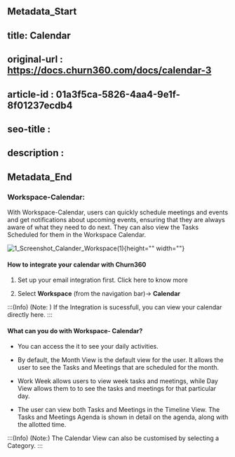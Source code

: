 ## Metadata_Start
## title: Calendar
## original-url : https://docs.churn360.com/docs/calendar-3
## article-id : 01a3f5ca-5826-4aa4-9e1f-8f01237ecdb4
## seo-title : 
## description : 
## Metadata_End
### Workspace-Calendar: 
With Workspace-Calendar, users can quickly schedule meetings and events and get notifications about upcoming events, ensuring that they are always aware of what they need to do next. They can also view the Tasks Scheduled for them in the Workspace Calendar.

![1_Screenshot_Calander_Workspace\(1\)](https://cdn.document360.io/b618a27d-7a6e-4dfb-84d1-30d3ef656644/Images/Documentation/1_Screenshot_Calander_Workspace%281%29.png){height="" width=""}


#### How to integrate your calendar with Churn360

1. Set up your email integration first. Click here to know more

2. Select **Workspace** (from the navigation bar)→ **Calendar** 

:::(Info) (Note: )
If the Integration is sucessfull, you can view your calendar directly here.
:::
   
####  What can you do with Workspace- Calendar?

* You can access the it  to see your daily activities.

* By default, the Month View is the default view for the user. It allows the user to see the Tasks and Meetings that are scheduled for the month.

* Work Week allows users to view week tasks and meetings, while Day View allows them to to see the tasks and meetings for that particular day.

* The user can view both Tasks and Meetings in the Timeline View. The Tasks and Meetings Agenda is shown in detail on the agenda, along with the allotted time.

 
:::(Info) (Note:)
The Calendar View can also be customised by selecting a Category.
:::




 
